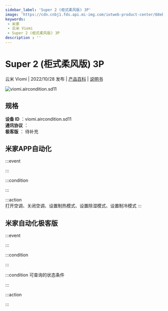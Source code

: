 ```yaml
---
sidebar_label: 'Super 2 (柜式柔风版) 3P'
image: 'https://cdn.cnbj1.fds.api.mi-img.com/iotweb-product-center/68eb720e921ae5ba66f4fe8e62afedb1_1657964950290.png?GalaxyAccessKeyId=AKVGLQWBOVIRQ3XLEW&Expires=9223372036854775807&Signature=Fukvg62+HTYxWiBYAJ+GdZzQW4s='
keywords: 
 - 米家
 - 云米 Viomi
 - Super 2 (柜式柔风版) 3P
description : ''
---
```

# Super 2 (柜式柔风版) 3P

云米 Viomi | 2022/10/28 发布 | [产品百科](https://home.mi.com/webapp/content/baike/product/index.html?model=viomi.aircondition.sd11/) | [说明书](https://home.mi.com/views/introduction.html?model=viomi.aircondition.sd11&region=cn)

![viomi.aircondition.sd11](https://cdn.cnbj1.fds.api.mi-img.com/iotweb-product-center/68eb720e921ae5ba66f4fe8e62afedb1_1657964950290.png?GalaxyAccessKeyId=AKVGLQWBOVIRQ3XLEW&Expires=9223372036854775807&Signature=Fukvg62+HTYxWiBYAJ+GdZzQW4s=)

## 规格  
> 
**设备 ID** ：viomi.aircondition.sd11  
**通讯协议** ：  
**极客版**  ： 待补充 


## 米家APP自动化  

:::event  

:::

:::condition  

:::

:::action   
打开空调、关闭空调、设置制热模式、设置除湿模式、设置制冷模式
:::

## 米家自动化极客版  

:::event  

:::

:::condition  

:::

:::condition 可查询的状态条件  

:::

:::action  

:::

        
